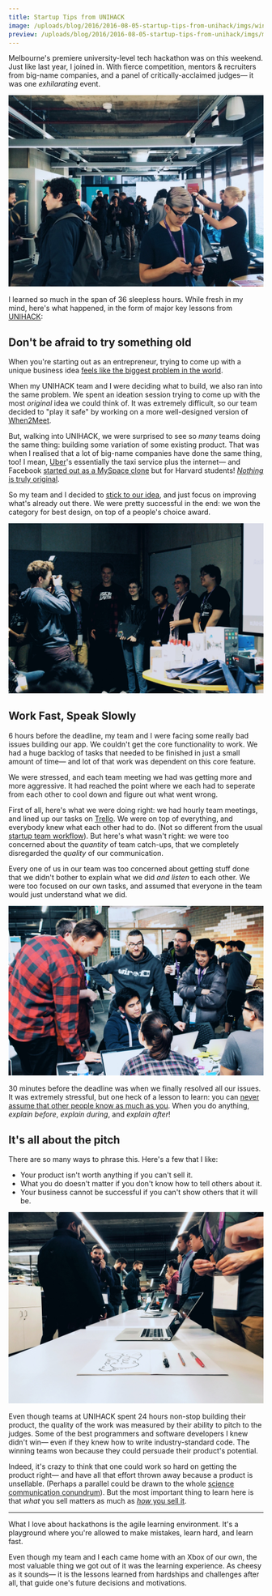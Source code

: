 ```yaml
---
title: Startup Tips from UNIHACK
image: /uploads/blog/2016/2016-08-05-startup-tips-from-unihack/imgs/win.jpg
preview: /uploads/blog/2016/2016-08-05-startup-tips-from-unihack/imgs/meet.jpg
---
```


Melbourne's premiere university-level tech hackathon was on this weekend. Just like last year, I joined in. With fierce competition, mentors & recruiters from big-name companies, and a panel of critically-acclaimed judges— it was one _exhilarating_ event.

![](/uploads/blog/2016/2016-08-05-startup-tips-from-unihack/imgs/meet.jpg)

I learned so much in the span of 36 sleepless hours. While fresh in my mind, here's what happened, in the form of major key lessons from [UNIHACK](http://unihack.net):

## Don't be afraid to try something old

When you're starting out as an entrepreneur, trying to come up with a unique business idea [feels like the biggest problem in the world](https://www.quora.com/What-are-the-best-ways-to-generate-good-business-ideas).

When my UNIHACK team and I were deciding what to build, we also ran into the same problem. We spent an ideation session trying to come up with the most _original_ idea we could think of. It was extremely difficult, so our team decided to "play it safe" by working on a more well-designed version of [When2Meet](http://www.when2meet.com).

But, walking into UNIHACK, we were surprised to see so _many_ teams doing the same thing: building some variation of some existing product. That was when I realised that a lot of big-name companies have done the same thing, too! I mean, [Uber](http://uber.com)'s essentially the taxi service plus the internet— and Facebook [started out as a MySpace clone](http://www.businessinsider.com.au/how-facebook-was-founded-2010-3) but for Harvard students! [_Nothing_ is truly original](http://austinkleon.com/2010/02/10/25-quotes-to-help-you-steal-like-an-artist/).

So my team and I decided to [stick to our idea](https://github.com/cjmlgrto/busy), and just focus on improving what's already out there. We were pretty successful in the end: we won the category for best design, on top of a people's choice award.

![](/uploads/blog/2016/2016-08-05-startup-tips-from-unihack/imgs/win.jpg)

## Work Fast, Speak Slowly

6 hours before the deadline, my team and I were facing some really bad issues building our app. We couldn't get the core functionality to work. We had a huge backlog of tasks that needed to be finished in just a small amount of time— and lot of that work was dependent on this core feature.

We were stressed, and each team meeting we had was getting more and more aggressive. It had reached the point where we each had to seperate from each other to cool down and figure out what went wrong.

First of all, here's what we were doing right: we had hourly team meetings, and lined up our tasks on [Trello](https://trello.com). We were on top of everything, and everybody knew what each other had to do. (Not so different from the usual [startup team workflow](https://www.producthunt.com/e/startup-toolkit)). But here's what wasn't right: we were too concerned about the _quantity_ of team catch-ups, that we completely disregarded the _quality_ of our communication.

Every one of us in our team was too concerned about getting stuff done that we didn't bother to explain what we did _and listen_ to each other. We were too focused on our own tasks, and assumed that everyone in the team would just understand what we did.

![](/uploads/blog/2016/2016-08-05-startup-tips-from-unihack/imgs/crowd.jpg)

30 minutes before the deadline was when we finally resolved all our issues. It was extremely stressful, but one heck of a lesson to learn: you can [never assume that other people know as much as you](http://sethgodin.typepad.com/seths_blog/2016/02/a-manifesto-for-small-teams-doing-important-work.html). When you do anything, _explain before_, _explain during_, and _explain after_!

## It's all about the pitch

There are so many ways to phrase this. Here's a few that I like: 

- Your product isn't worth anything if you can't sell it.
- What you do doesn't matter if you don't know how to tell others about it.
- Your business cannot be successful if you can't show others that it will be.

![](/uploads/blog/2016/2016-08-05-startup-tips-from-unihack/imgs/pitch.jpg)

Even though teams at UNIHACK spent 24 hours non-stop building their product, the quality of the work was measured by their ability to pitch to the judges. Some of the best programmers and software developers I knew didn't win— even if they knew how to write industry-standard code. The winning teams won because they could persuade their product's potential.

Indeed, it's crazy to think that one could work so hard on getting the product right— and have all that effort thrown away because a product is unsellable. (Perhaps a parallel could be drawn to the whole [science communication conundrum](http://www.vox.com/2016/7/14/12016710/science-challeges-research-funding-peer-review-process)). But the most important thing to learn here is that _what_ you sell matters as much as [_how_ you sell it](https://twitter.com/ProductHuntKeys/status/759572796657766400).

---

What I love about hackathons is the agile learning environment. It's a playground where you're allowed to make mistakes, learn hard, and learn fast. 

Even though my team and I each came home with an Xbox of our own, the most valuable thing we got out of it was the learning experience. As cheesy as it sounds— it is the lessons learned from hardships and challenges after all, that guide one's future decisions and motivations.
